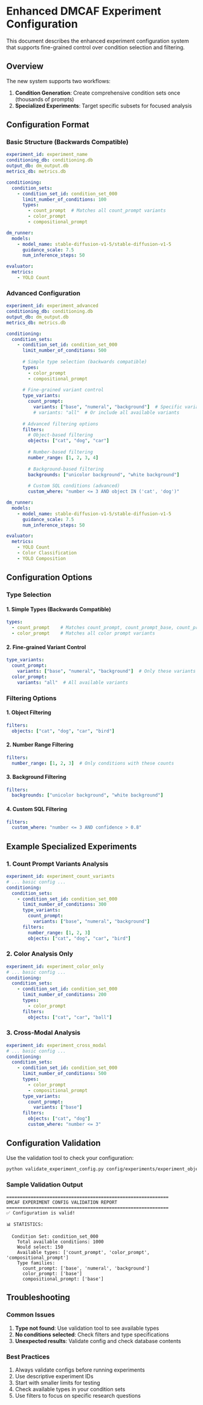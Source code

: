 # Enhanced DMCAF Experiment Configuration

This document describes the enhanced experiment configuration system that supports fine-grained control over condition selection and filtering.

## Overview

The new system supports two workflows:
1. **Condition Generation**: Create comprehensive condition sets once (thousands of prompts)
2. **Specialized Experiments**: Target specific subsets for focused analysis

## Configuration Format

### Basic Structure (Backwards Compatible)

```yaml
experiment_id: experiment_name
conditioning_db: conditioning.db
output_db: dm_output.db
metrics_db: metrics.db

conditioning:
  condition_sets:
    - condition_set_id: condition_set_000
      limit_number_of_conditions: 100
      types:
        - count_prompt  # Matches all count_prompt variants
        - color_prompt
        - compositional_prompt

dm_runner:
  models:
    - model_name: stable-diffusion-v1-5/stable-diffusion-v1-5
      guidance_scale: 7.5
      num_inference_steps: 50

evaluator:
  metrics:
    - YOLO Count
```

### Advanced Configuration

```yaml
experiment_id: experiment_advanced
conditioning_db: conditioning.db
output_db: dm_output.db
metrics_db: metrics.db

conditioning:
  condition_sets:
    - condition_set_id: condition_set_000
      limit_number_of_conditions: 500
      
      # Simple type selection (backwards compatible)
      types:
        - color_prompt
        - compositional_prompt
        
      # Fine-grained variant control
      type_variants:
        count_prompt:
          variants: ["base", "numeral", "background"]  # Specific variants
          # variants: "all"  # Or include all available variants
          
      # Advanced filtering options
      filters:
        # Object-based filtering
        objects: ["cat", "dog", "car"]
        
        # Number-based filtering  
        number_range: [1, 2, 3, 4]
        
        # Background-based filtering
        backgrounds: ["unicolor background", "white background"]
        
        # Custom SQL conditions (advanced)
        custom_where: "number <= 3 AND object IN ('cat', 'dog')"

dm_runner:
  models:
    - model_name: stable-diffusion-v1-5/stable-diffusion-v1-5
      guidance_scale: 7.5
      num_inference_steps: 50

evaluator:
  metrics:
    - YOLO Count
    - Color Classification
    - YOLO Composition
```

## Configuration Options

### Type Selection

#### 1. Simple Types (Backwards Compatible)
```yaml
types:
  - count_prompt    # Matches count_prompt, count_prompt_base, count_prompt_numeral, etc.
  - color_prompt    # Matches all color prompt variants
```

#### 2. Fine-grained Variant Control
```yaml
type_variants:
  count_prompt:
    variants: ["base", "numeral", "background"]  # Only these variants
  color_prompt:
    variants: "all"  # All available variants
```

### Filtering Options

#### 1. Object Filtering
```yaml
filters:
  objects: ["cat", "dog", "car", "bird"]
```

#### 2. Number Range Filtering
```yaml
filters:
  number_range: [1, 2, 3]  # Only conditions with these counts
```

#### 3. Background Filtering
```yaml
filters:
  backgrounds: ["unicolor background", "white background"]
```

#### 4. Custom SQL Filtering
```yaml
filters:
  custom_where: "number <= 3 AND confidence > 0.8"
```

## Example Specialized Experiments

### 1. Count Prompt Variants Analysis
```yaml
experiment_id: experiment_count_variants
# ... basic config ...
conditioning:
  condition_sets:
    - condition_set_id: condition_set_000
      limit_number_of_conditions: 300
      type_variants:
        count_prompt:
          variants: ["base", "numeral", "background"]
      filters:
        number_range: [1, 2, 3]
        objects: ["cat", "dog", "car", "bird"]
```

### 2. Color Analysis Only
```yaml
experiment_id: experiment_color_only
# ... basic config ...
conditioning:
  condition_sets:
    - condition_set_id: condition_set_000
      limit_number_of_conditions: 200
      types:
        - color_prompt
      filters:
        objects: ["cat", "car", "ball"]
```

### 3. Cross-Modal Analysis
```yaml
experiment_id: experiment_cross_modal
# ... basic config ...
conditioning:
  condition_sets:
    - condition_set_id: condition_set_000
      limit_number_of_conditions: 500
      types:
        - color_prompt
        - compositional_prompt
      type_variants:
        count_prompt:
          variants: ["base"]
      filters:
        objects: ["cat", "dog"]
        custom_where: "number <= 3"
```

## Configuration Validation

Use the validation tool to check your configuration:

```bash
python validate_experiment_config.py config/experiments/experiment_object_count.yaml
```

### Sample Validation Output
```
============================================================
DMCAF EXPERIMENT CONFIG VALIDATION REPORT
============================================================
✅ Configuration is valid!

📊 STATISTICS:

  Condition Set: condition_set_000
    Total available conditions: 1000
    Would select: 150
    Available types: ['count_prompt', 'color_prompt', 'compositional_prompt']
    Type families:
      count_prompt: ['base', 'numeral', 'background']
      color_prompt: ['base']
      compositional_prompt: ['base']
```

## Troubleshooting

### Common Issues

1. **Type not found**: Use validation tool to see available types
2. **No conditions selected**: Check filters and type specifications
3. **Unexpected results**: Validate config and check database contents

### Best Practices

1. Always validate configs before running experiments
2. Use descriptive experiment IDs
3. Start with smaller limits for testing
4. Check available types in your condition sets
5. Use filters to focus on specific research questions
